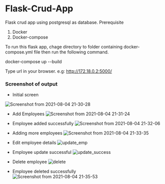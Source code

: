 # Flask-Crud-App
Flask crud app using postgresql as database. 
Prerequisite
1. Docker
2. Docker-compose

To run this flask app, chage directory to folder containing docker-compose.yml file then run the following command.
>
docker-compose up --build
>

Type url in your browser. e.g: http://172.18.0.2:5000/

### Screenshot of output
* Initial screen

![Screenshot from 2021-08-04 21-30-28](https://user-images.githubusercontent.com/24711461/128217582-4a59563d-6998-4b0d-bc39-a6459e7b0b21.png)

* Add Employees
![Screenshot from 2021-08-04 21-31-24](https://user-images.githubusercontent.com/24711461/128218380-63da5121-0304-47fe-91b8-d05a526d8bdf.png)

* Employee added successfully
![Screenshot from 2021-08-04 21-32-06](https://user-images.githubusercontent.com/24711461/128218505-81490c5f-719e-4aca-b031-712aa037c80c.png)

* Adding more employees
![Screenshot from 2021-08-04 21-33-35](https://user-images.githubusercontent.com/24711461/128218630-5390275e-cabc-4710-a648-bdc4a996282d.png)

* Edit employee details
![update_emp](https://user-images.githubusercontent.com/24711461/128218782-22338224-ed99-498b-b445-73dbcfefd3be.png)

* Employee update successful
![update_success](https://user-images.githubusercontent.com/24711461/128218905-857f7e5d-a263-4414-b71f-1704eac0fc70.png)

* Delete employee
![delete](https://user-images.githubusercontent.com/24711461/128219067-30e5f106-331d-401a-b842-fbb0bb0d0ab9.png)

* Employee deleted successfully
![Screenshot from 2021-08-04 21-35-53](https://user-images.githubusercontent.com/24711461/128219172-ffe6c35c-3cad-402f-afc7-38b031a78263.png)



